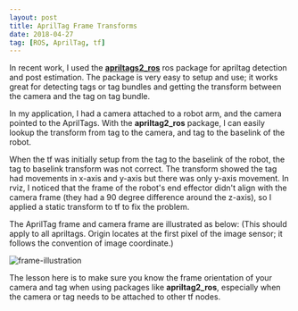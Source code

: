 ```yaml
---
layout: post
title: AprilTag Frame Transforms
date: 2018-04-27
tag: [ROS, AprilTag, tf]
---
```


In recent work, I used the [**apriltags2_ros**](https://github.com/dmalyuta/apriltags2_ros) ros package for apriltag detection and post estimation. The package is very easy to setup and use; it works great for detecting tags or tag bundles and getting the transform between the camera and the tag on tag bundle.

In my application, I had a camera attached to a robot arm, and the camera pointed to the AprilTags. With the **apriltag2_ros** package, I can easily lookup the transform from tag to the camera, and tag to the baselink of the robot.

When the tf was initially setup from the tag to the baselink of the robot, the tag to baselink transform was not correct. The transform showed the tag had movements in x-axis and y-axis but there was only y-axis movement. In rviz, I noticed that the frame of the robot's end effector didn't align with the camera frame (they had a 90 degree difference around the z-axis), so I applied a static transform to tf to fix the problem.

The AprilTag frame and camera frame are illustrated as below:
(This should apply to all apriltags. Origin locates at the first pixel of the image sensor; it follows the convention of image coordinate.)

![frame-illustration]({{site.url}}/assets/img/post/2018-04-27-april-tag.png)

The lesson here is to make sure you know the frame orientation of your camera and tag when using packages like **apriltag2_ros**, especially when the camera or tag needs to be attached to other tf nodes.